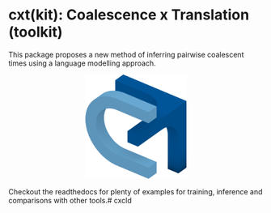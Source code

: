 # cxt(kit): Coalescence x Translation (toolkit) 

This package proposes a new method of inferring pairwise coalescent times using a language modelling approach. 

<p align="center">
    <img src="docs/source/logo_3d_2.png" alt="Logo" width="200">
</p>


Checkout the readthedocs for plenty of examples for training, inference and comparisons with other tools.# cxcld
